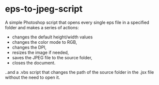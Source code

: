 # eps-to-jpeg-script

A simple Photoshop script that opens every single eps file in a specified folder and makes a series of actions:

* changes the default height/width values
* changes the color mode to RGB,
* changes the DPI,
* resizes the image if needed,
* saves the JPEG file to the source folder,
* closes the document.

..and a .vbs script that changes the path of the source folder in the .jsx file without the need to open it.